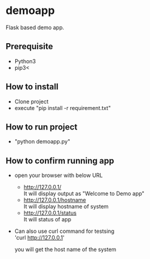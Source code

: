 # demoapp
Flask based demo app.

## Prerequisite
 - Python3
 - pip3<

## How to install
- Clone project 
- execute "pip install -r requirement.txt"

## How to run project 
- "python demoapp.py"

## How to confirm running app
- open your browser with below URL <br />
    - http://127.0.0.1/           <br />It will display output as "Welcome to Demo app" <br />
    - http://127.0.0.1/hostname   <br />It will display hostname of system <br />
    - http://127.0.0.1/status     <br /> It will status of app <br />

- Can also use curl command for testsing<br />
  'curl http://127.0.0.1'

    you will get the host name of the system 
       
       

